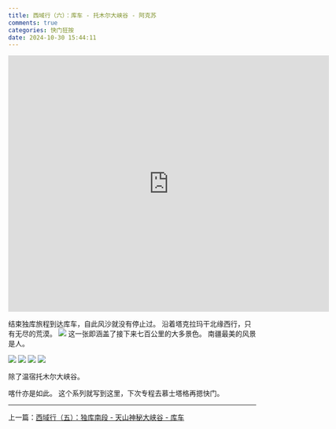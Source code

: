 ```yaml
---
title: 西域行（六）：库车 - 托木尔大峡谷 - 阿克苏
comments: true
categories: 快门狂按
date: 2024-10-30 15:44:11
---
```


<iframe
  width="652"
  height="521"
  style="border:0"
  loading="lazy"
  allowfullscreen
  referrerpolicy="no-referrer-when-downgrade"
  src="https://www.google.com/maps/embed/v1/directions?key=AIzaSyCFVVCWGG-tFOUFNmzxOvzG0ivydHVx6ZA&origin=place_id:ChIJSd-gyhx9bjgRygQVZnGaGzc&destination=place_id:ChIJM2esmovpkjgRXtT5tC642aI&zoom=5">
</iframe>

结束独库旅程到达库车，自此风沙就没有停止过。
沿着塔克拉玛干北缘西行，只有无尽的荒漠。
![](https://i04.cc/r/f36b17878i0e8cbe137f8244b98977a8.jpeg)
这一张即涵盖了接下来七百公里的大多景色。
南疆最美的风景是人。

![](https://i04.cc/r/97fb2a50euea5e48bb6b16122eb4d6a1.jpeg)
![](https://i04.cc/r/7d6e7efe3s94d52c4d9788574a338142.jpeg)
![](https://i04.cc/r/DSC04872.jpeg)
![](https://i04.cc/r/084cb3480lbeb31e0716782f097b3fb1.jpeg)

除了温宿托木尔大峡谷。

喀什亦是如此。
这个系列就写到这里，下次专程去慕士塔格再摁快门。

---

上一篇：[西域行（五）：独库南段 - 天山神秘大峡谷 - 库车](https://gaoryrt.com/2024/10-11-journeytothewest4/)
